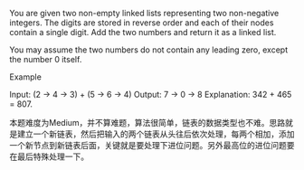 You are given two non-empty linked lists representing two non-negative integers. The digits are stored in reverse order and each of their nodes contain a single digit. Add the two numbers and return it as a linked list.

You may assume the two numbers do not contain any leading zero, except the number 0 itself.

Example

Input: (2 -> 4 -> 3) + (5 -> 6 -> 4)
Output: 7 -> 0 -> 8
Explanation: 342 + 465 = 807.

本题难度为Medium，并不算难题，算法很简单，链表的数据类型也不难。思路就是建立一个新链表，然后把输入的两个链表从头往后依次处理，每两个相加，添加一个新节点到新链表后面，关键就是要处理下进位问题。另外最高位的进位问题要在最后特殊处理一下。
